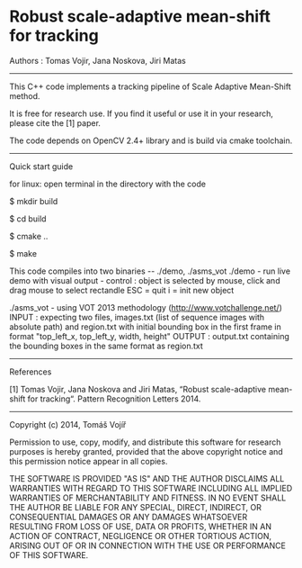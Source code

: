 # Robust scale-adaptive mean-shift for tracking

Authors : Tomas Vojir, Jana Noskova, Jiri Matas

________________

This C++ code implements a tracking pipeline of Scale Adaptive Mean-Shift method.

It is free for research use. If you find it useful or use it in your research, please cite the [1] paper.

The code depends on OpenCV 2.4+ library and is build via cmake toolchain.

_________________
Quick start guide

for linux: open terminal in the directory with the code

$ mkdir build

$ cd build

$ cmake ..

$ make

This code compiles into two binaries -- ./demo, ./asms_vot
./demo  - run live demo with visual output
        - control : object is selected by mouse, click and drag mouse to select rectandle
                    ESC = quit
                    i = init new object

./asms_vot - using VOT 2013 methodology (http://www.votchallenge.net/)
           INPUT : expecting two files, images.txt (list of sequence images with absolute path) and 
                   region.txt with initial bounding box in the first frame in format "top_left_x, top_left_y, width, height"
           OUTPUT : output.txt containing the bounding boxes in the same format as region.txt

__________
References

[1] Tomas Vojir, Jana Noskova and Jiri Matas, “Robust scale-adaptive mean-shift for tracking“. 
    Pattern Recognition Letters 2014.

_____________________________________
Copyright (c) 2014, Tomáš Vojíř

Permission to use, copy, modify, and distribute this software for research
purposes is hereby granted, provided that the above copyright notice and 
this permission notice appear in all copies.

THE SOFTWARE IS PROVIDED "AS IS" AND THE AUTHOR DISCLAIMS ALL WARRANTIES
WITH REGARD TO THIS SOFTWARE INCLUDING ALL IMPLIED WARRANTIES OF
MERCHANTABILITY AND FITNESS. IN NO EVENT SHALL THE AUTHOR BE LIABLE FOR
ANY SPECIAL, DIRECT, INDIRECT, OR CONSEQUENTIAL DAMAGES OR ANY DAMAGES
WHATSOEVER RESULTING FROM LOSS OF USE, DATA OR PROFITS, WHETHER IN AN
ACTION OF CONTRACT, NEGLIGENCE OR OTHER TORTIOUS ACTION, ARISING OUT OF
OR IN CONNECTION WITH THE USE OR PERFORMANCE OF THIS SOFTWARE.
